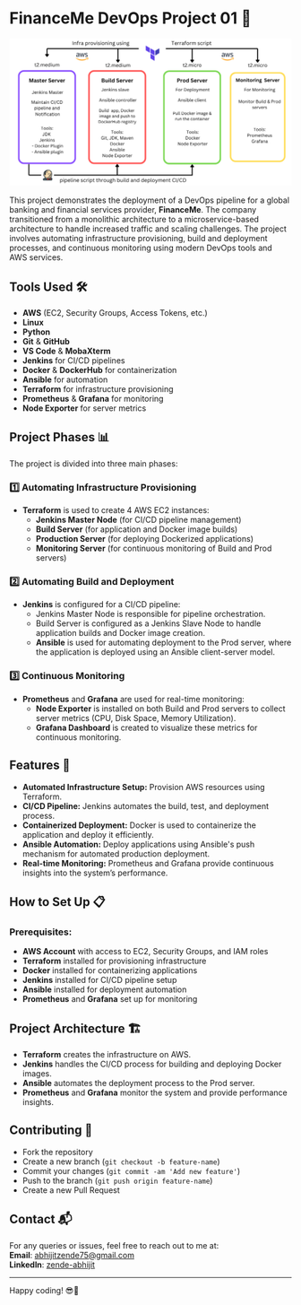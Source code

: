 
# FinanceMe DevOps Project 01 🚀

![Preview](./Assets/FinanceMe_architecture_diagram.png)

This project demonstrates the deployment of a DevOps pipeline for a global banking and financial services provider, **FinanceMe**. The company transitioned from a monolithic architecture to a microservice-based architecture to handle increased traffic and scaling challenges. The project involves automating infrastructure provisioning, build and deployment processes, and continuous monitoring using modern DevOps tools and AWS services.

## Tools Used 🛠️
- **AWS** (EC2, Security Groups, Access Tokens, etc.)
- **Linux**
- **Python**
- **Git** & **GitHub**
- **VS Code** & **MobaXterm**
- **Jenkins** for CI/CD pipelines
- **Docker** & **DockerHub** for containerization
- **Ansible** for automation
- **Terraform** for infrastructure provisioning
- **Prometheus** & **Grafana** for monitoring
- **Node Exporter** for server metrics

## Project Phases 📊
The project is divided into three main phases:

### 1️⃣ **Automating Infrastructure Provisioning**
- **Terraform** is used to create 4 AWS EC2 instances:
  - **Jenkins Master Node** (for CI/CD pipeline management)
  - **Build Server** (for application and Docker image builds)
  - **Production Server** (for deploying Dockerized applications)
  - **Monitoring Server** (for continuous monitoring of Build and Prod servers)

### 2️⃣ **Automating Build and Deployment**
- **Jenkins** is configured for a CI/CD pipeline:
  - Jenkins Master Node is responsible for pipeline orchestration.
  - Build Server is configured as a Jenkins Slave Node to handle application builds and Docker image creation.
  - **Ansible** is used for automating deployment to the Prod server, where the application is deployed using an Ansible client-server model.

### 3️⃣ **Continuous Monitoring**
- **Prometheus** and **Grafana** are used for real-time monitoring:
  - **Node Exporter** is installed on both Build and Prod servers to collect server metrics (CPU, Disk Space, Memory Utilization).
  - **Grafana Dashboard** is created to visualize these metrics for continuous monitoring.

## Features 🌟
- **Automated Infrastructure Setup:** Provision AWS resources using Terraform.
- **CI/CD Pipeline:** Jenkins automates the build, test, and deployment process.
- **Containerized Deployment:** Docker is used to containerize the application and deploy it efficiently.
- **Ansible Automation:** Deploy applications using Ansible's push mechanism for automated production deployment.
- **Real-time Monitoring:** Prometheus and Grafana provide continuous insights into the system’s performance.

## How to Set Up 📋
### Prerequisites:
- **AWS Account** with access to EC2, Security Groups, and IAM roles
- **Terraform** installed for provisioning infrastructure
- **Docker** installed for containerizing applications
- **Jenkins** installed for CI/CD pipeline setup
- **Ansible** installed for deployment automation
- **Prometheus** and **Grafana** set up for monitoring

## Project Architecture 🏗️
- **Terraform** creates the infrastructure on AWS.
- **Jenkins** handles the CI/CD process for building and deploying Docker images.
- **Ansible** automates the deployment process to the Prod server.
- **Prometheus** and **Grafana** monitor the system and provide performance insights.

## Contributing 🤝
- Fork the repository
- Create a new branch (`git checkout -b feature-name`)
- Commit your changes (`git commit -am 'Add new feature'`)
- Push to the branch (`git push origin feature-name`)
- Create a new Pull Request


## Contact 📬
For any queries or issues, feel free to reach out to me at:  
**Email**: [abhijitzende75@gmail.com](mailto:abhijitzende75@gmail.com)  
**LinkedIn**: [zende-abhijit](https://www.linkedin.com/in/zende-abhijit/)

---

Happy coding! 😎🚀

